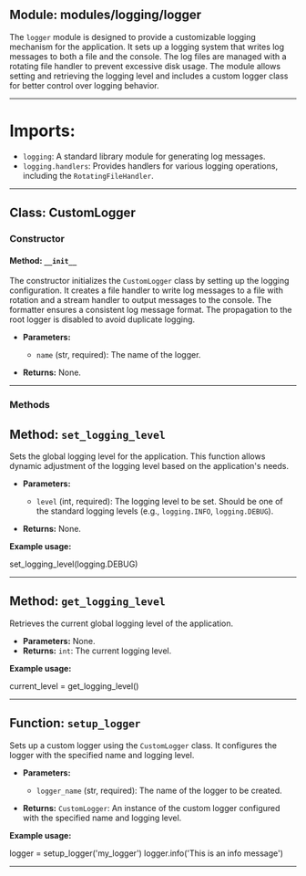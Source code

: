 ## Module: modules/logging/logger

The `logger` module is designed to provide a customizable logging mechanism for the application. It sets up a logging system that writes log messages to both a file and the console. The log files are managed with a rotating file handler to prevent excessive disk usage. The module allows setting and retrieving the logging level and includes a custom logger class for better control over logging behavior.

---

# Imports:  

- `logging`: A standard library module for generating log messages.
- `logging.handlers`: Provides handlers for various logging operations, including the `RotatingFileHandler`.

---

## Class: CustomLogger

### Constructor  
#### Method: `__init__`

The constructor initializes the `CustomLogger` class by setting up the logging configuration. It creates a file handler to write log messages to a file with rotation and a stream handler to output messages to the console. The formatter ensures a consistent log message format. The propagation to the root logger is disabled to avoid duplicate logging.

- **Parameters:**
  - `name` (str, required): The name of the logger.

- **Returns:** None.

---

### Methods

## Method: `set_logging_level`

Sets the global logging level for the application. This function allows dynamic adjustment of the logging level based on the application's needs.

- **Parameters:**
  - `level` (int, required): The logging level to be set. Should be one of the standard logging levels (e.g., `logging.INFO`, `logging.DEBUG`).

- **Returns:** None.

**Example usage:**


set_logging_level(logging.DEBUG)


---

## Method: `get_logging_level`

Retrieves the current global logging level of the application.

- **Parameters:** None.
- **Returns:** `int`: The current logging level.

**Example usage:**


current_level = get_logging_level()


---

## Function: `setup_logger`

Sets up a custom logger using the `CustomLogger` class. It configures the logger with the specified name and logging level.

- **Parameters:**
  - `logger_name` (str, required): The name of the logger to be created.

- **Returns:** `CustomLogger`: An instance of the custom logger configured with the specified name and logging level.

**Example usage:**


logger = setup_logger('my_logger')
logger.info('This is an info message')


---


